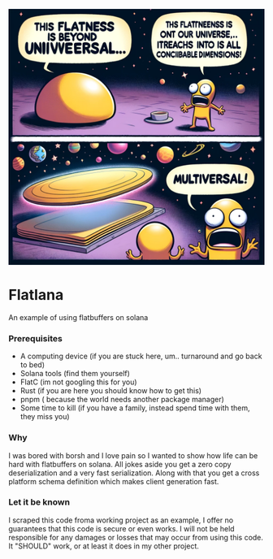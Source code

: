 ![Flatness of all flats](./soflat.webp "multiversal flatness")

# Flatlana
An example of using flatbuffers on solana

### Prerequisites
* A computing device (if you are stuck here, um.. turnaround and go back to bed)
* Solana tools (find them yourself)
* FlatC (im not googling this for you)
* Rust (if you are here you should know how to get this)
* pnpm ( because the world needs another package manager)
* Some time to kill (if you have a family, instead spend time with them, they miss you)

### Why
I was bored with borsh and I love pain so I wanted to show how life can be hard with flatbuffers on solana. All jokes aside you get a zero copy deserialization and a very fast serialization. Along with that you get a cross platform schema definition which makes client generation fast. 

### Let it be known
I scraped this code froma  working project as an example, I offer no guarantees that this code is secure or even works. I will not be held responsible for any damages or losses that may occur from using this code. It "SHOULD" work, or at least it does in my other project. 